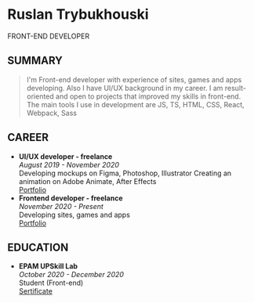 # Ruslan Trybukhouski
FRONT-END DEVELOPER
## SUMMARY
> I'm Front-end developer with experience of sites, games and apps developing. Also I have UI/UX background in my career.
I am result-oriented and open to projects that improved my skills in front-end.
The main tools I use in development are JS, TS, HTML, CSS, React, Webpack, Sass
## CAREER
- **UI/UX developer - freelance**</br> 
_August 2019 - November 2020_</br>
Developing mockups on Figma, Photoshop, Illustrator
Creating an animation on Adobe Animate, After Effects</br>
[Portfolio](https://www.behance.net/trybukhouski)
- **Frontend developer - freelance**</br>
_November 2020 - Present_</br>
Developing sites, games and apps</br>
[Portfolio](https://github.com/Trybukhouski)
## EDUCATION
- **EPAM UPSkill Lab**</br>
_October 2020 - December 2020_</br>
Student (Front-end)</br>
[Sertificate](/assets/imgs/UpSkillLab_Certificate.pdf)